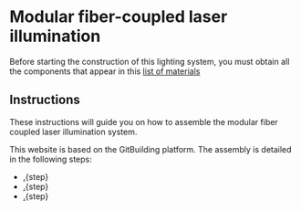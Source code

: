 # Modular fiber-coupled laser illumination

Before starting the construction of this lighting system, you must obtain all the components that appear in this [list of materials](docu/assembly_BOM2.csv)

## Instructions

These instructions will guide you on how to assemble the modular fiber coupled laser illumination system.

This website is based on the GitBuilding platform. The assembly is detailed in the following steps:

* [.](sistema-optico.md){step}
* [.](control-temperatura.md){step}
* [.](interfaz-usuario.md){step}



